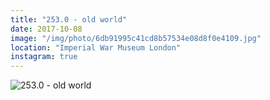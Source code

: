 ```yaml
---
title: "253.0 - old world"
date: 2017-10-08
image: "/img/photo/6db91995c41cd8b57534e08d8f0e4109.jpg"
location: "Imperial War Museum London"
instagram: true
---
```


![253.0 - old world](/img/photo/6db91995c41cd8b57534e08d8f0e4109.jpg)
